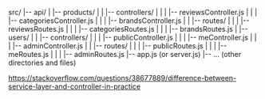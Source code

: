 src/
|-- api/
|   |-- products/
|   |   |-- controllers/
|   |   |   |-- reviewsController.js
|   |   |   |-- categoriesController.js
|   |   |   |-- brandsController.js
|   |   |-- routes/
|   |   |   |-- reviewsRoutes.js
|   |   |   |-- categoriesRoutes.js
|   |   |   |-- brandsRoutes.js
|   |-- users/
|   |   |-- controllers/
|   |   |   |-- publicController.js
|   |   |   |-- meController.js
|   |   |   |-- adminController.js
|   |   |-- routes/
|   |   |   |-- publicRoutes.js
|   |   |   |-- meRoutes.js
|   |   |   |-- adminRoutes.js
|-- app.js (or server.js)
|-- ... (other directories and files)


https://stackoverflow.com/questions/38677889/difference-between-service-layer-and-controller-in-practice
